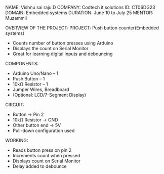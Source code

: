 NAME: Vishnu sai raju.D
COMPANY: Codtech it solutions
ID: CT06DG23
DOMAIN: Embedded systems
DURATION: June 10 to July 25
MENTOR: Muzammil

OVERVIEW OF THE PROJECT:
PROJECT: Push button counter(Embedded systems)
* Counts number of button presses using Arduino
* Displays the count on Serial Monitor
* Great for learning digital inputs and debouncing

 COMPONENTS:
* Arduino Uno/Nano – 1
* Push Button – 1
* 10kΩ Resistor – 1
* Jumper Wires, Breadboard
* (Optional: LCD/7-Segment Display)

 CIRCUIT:
* Button → Pin 2
* 10kΩ Resistor → GND
* Other button end → 5V
* Pull-down configuration used

WORKING:
* Reads button press on pin 2
* Increments count when pressed
* Displays count on Serial Monitor
* Delay added to debounce

